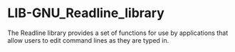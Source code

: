 LIB-GNU_Readline_library
========================

The Readline library provides a set of functions for use by applications that allow users to edit command lines as they are typed in.
